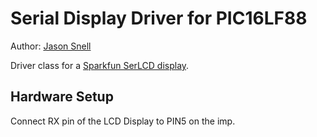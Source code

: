 Serial Display Driver for PIC16LF88
===================================

Author: [Jason Snell](https://github.com/asm/)

Driver class for a [Sparkfun SerLCD display](https://www.sparkfun.com/products/9067).

## Hardware Setup
Connect RX pin of the LCD Display to PIN5 on the imp.

